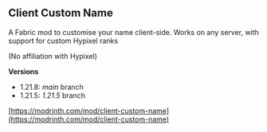 ## Client Custom Name

A Fabric mod to customise your name client-side. Works on any server, with support for custom Hypixel ranks

(No affiliation with Hypixel)

**Versions**
- 1.21.8: _main_ branch
- 1.21.5: _1.21.5_ branch


[https://modrinth.com/mod/client-custom-name](https://modrinth.com/mod/client-custom-name)
